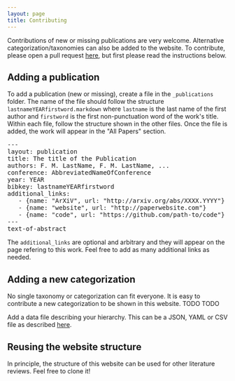 ```yaml
---
layout: page
title: Contributing
---
```


Contributions of new or missing publications are very welcome. Alternative categorization/taxonomies can also be added to the website. To contribute, please open a pull request [here](https://github.com/ml4code/ml4code.github.io), but first please read the instructions below.

## Adding a publication
To add a publication (new or missing), create a file in the `_publications` folder. The name of the file should follow the structure `lastnameYEARfirstword.markdown` where `lastname` is the last name of the first author and `firstword` is the first non-punctuation word of the work's title. Within each file, follow the structure shown in the other files. Once the file is added, the work will appear in the "All Papers" section.
<pre>
---
layout: publication
title: The title of the Publication
authors: F. M. LastName, F. M. LastName, ...
conference: AbbreviatedNameOfConference
year: YEAR
bibkey: lastnameYEARfirstword
additional_links:
   - {name: "ArXiV", url: "http://arxiv.org/abs/XXXX.YYYY"}
   - {name: "website", url: "http://paperwebsite.com"}
   - {name: "code", url: "https://github.com/path-to/code"}
---
text-of-abstract
</pre>

The `additional_links` are optional and arbitrary and they will appear on the page refering to this work. Feel free to add as many additional links as needed.

## Adding a new categorization
No single taxonomy or categorization can fit everyone. It is easy to contribute a new categorization to be shown in this website. TODO TODO

Add a data file describing your hierarchy. This can be a JSON, YAML or CSV file as described [here](https://jekyllrb.com/docs/datafiles/).

## Reusing the website structure
In principle, the structure of this website can be used for other literature reviews. Feel free to clone it!

